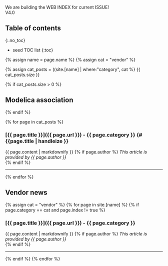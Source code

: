 We are building the WEB INDEX for current ISSUE!  
V4.0

## Table of contents
{:.no_toc}

* seed TOC list
{:toc}


{% assign name = page.name %}
{% assign cat = "vendor" %}

{% assign cat_posts = ((site.[name] | where:"category", cat %}
{{ cat_posts.size }}

{% if cat_posts.size > 0 %}
## Modelica association
{% endif %}

{% for page in cat_posts %}
### [{{ page.title }}]({{ page.url }}) - {{ page.category }} {#{{page.title | handleize }}
{{ page.content | markdownify }}
{% if page.author %}
*This article is provided by {{ page.author }}*  
{% endif %}

***

{% endfor %}

## Vendor news
{% assign cat = "vendor" %}
{% for page in site.[name] %}
{% if page.category == cat and page.index != true %}
### [{{ page.title }}]({{ page.url }}) - {{ page.category }}
{{ page.content | markdownify }}
{% if page.author %}
*This article is provided by {{ page.author }}*  
{% endif %}

***

{% endif %}
{% endfor %}
